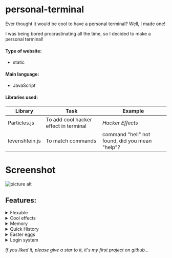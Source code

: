 # personal-terminal
Ever thought it would be cool to have a personal terminal? Well, I made one!


I was being bored procrastinating all the time, so I decided to make a personal terminal!

#### Type of website: ####
  - static
  
####  Main language: ####
  - JavaScript
  
####  Libraries used: ####
Library  | Task | Example
------------- | ------------- | --------------
Particles.js  | To add cool hacker effect in terminal |  *Hacker Effects*
levenshtein.js| To match commands | command "hell" not found, did you mean "help"?

#   Screenshot   #
![picture alt](https://i.ibb.co/nCXjw43/console.png "Title is optional")

##  Features:  ##
 <details>
           <summary>Flexable</summary>
           <p>It is written in easy and optimized javascript, so that you can add your own commands and impress your friends!</p>
         </details>
<details>
           <summary>Cool effects</summary>
           <p>I used particles.js to make hacker effects!</p>
         </details>
         
<details>
           <summary>Memory</summary>
           <p>It remembers context. Like if I type print and nothing extra, whenever I will type something extra, it will print it!</p>
         </details>
 <details>
           <summary>Quick History</summary>
           <p>Press up and down arrows in the terminal to show previously typed commands just like cmd!</p>
         </details>
<details>
           <summary>Easter eggs</summary>
           <p>It is not just an old boring terminal, it got easter eggs in it! Try them out by typing "easter" in the terminal!</p>
         </details>
         
<details>
           <summary>Login system</summary>
           <p>You saw the title, Login System Bro! (its very minimal)</p>
         </details>
         
*If you liked it, please give a star to it, it's my first project on github...*
        
